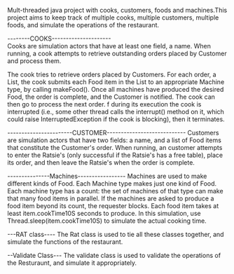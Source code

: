 Mult-threaded java project with cooks, customers, foods and machines.This project aims to keep track of multiple cooks, multiple customers, multiple foods, and simulate the operations of the restaurant.


--------COOKS---------------------\
 Cooks are simulation actors that have at least one field, a name.
  When running, a cook attempts to retrieve outstanding orders placed
  by Customer and process them.
 

The cook tries to retrieve orders placed by Customers. For each order, a List<Food>, the  cook submits each Food item in the List to an appropriate Machine type, by calling makeFood(). Once all machines have produced the desired Food, the order is complete, and the Customer is notified. The cook can then go to process the next order. f during its execution the cook is interrupted (i.e., some other thread calls the interrupt() method on it, which could raise InterruptedException if the cook is blocking), then it terminates.
 
-----------------------CUSTOMER----------------------------
  Customers are simulation actors that have two fields: a name, and a list
  of Food items that constitute the Customer's order. When running, an
  customer attempts to enter the Ratsie's (only successful if the
  Ratsie's has a free table), place its order, and then leave the
  Ratsie's when the order is complete.

---------------Machines-----------------
  Machines are used to make different kinds of Food. Each Machine type makes
  just one kind of Food. Each machine type has a count: the set of machines of
  that type can make that many food items in parallel. If the machines are
  asked to produce a food item beyond its count, the requester blocks. Each
  food item takes at least item.cookTime10S seconds to produce. In this
  simulation, use Thread.sleep(item.cookTime10S) to simulate the actual cooking
  time.

---RAT class----
The Rat class is used to tie all these classes together, and simulate the functions of the restaurant.


--Validate Class---
The validate class is used to validate the operations of the Resturaunt, and simulate it appropriately. 
